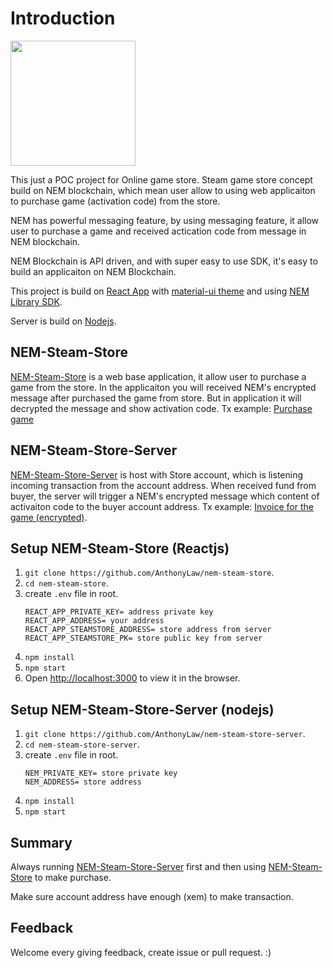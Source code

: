 # Introduction

<img src="/art/nem-steam-store.gif?raw=true" width="200px">

This just a POC project for Online game store. Steam game store concept build on NEM blockchain, which mean user allow to using web applicaiton to purchase game (activation code) from the store.

NEM has powerful messaging feature, by using messaging feature, it allow user to purchase a game and received actication code from message in NEM blockchain.

NEM Blockchain is API driven, and with super easy to use SDK, it's easy to build an applicaiton on NEM Blockchain.

This project is build on [React App](https://github.com/facebook/create-react-app) with [material-ui theme](https://github.com/mui-org/material-ui) and using [NEM Library SDK](https://github.com/aleixmorgadas/nem-library-ts).

Server is build on [Nodejs](https://nodejs.org/en/docs/guides/getting-started-guide/).

## NEM-Steam-Store

[NEM-Steam-Store](https://github.com/AnthonyLaw/nem-steam-store) is a web base application, it allow user to purchase a game from the store. In the applicaiton you will received NEM's encrypted message after purchased the game from store. But in application it will decrypted the message and show activation code.
Tx example: [Purchase game](http://bob.nem.ninja:8765/#/transfer/ad7de767f87b15feb4de3fc5587227a07aa7d5b77f1efd5bbd864c7804df17c0)

## NEM-Steam-Store-Server

[NEM-Steam-Store-Server](https://github.com/AnthonyLaw/nem-steam-store-server) is host with Store account, which is listening incoming transaction from the account address. When received fund from buyer, the server will trigger a NEM's encrypted message which content of activaiton code to the buyer account address.
Tx example: [Invoice for the game (encrypted)](http://bob.nem.ninja:8765/#/transfer/455380757e87c7245f2b20543c27330de1039f6e977c0ddd7d6bd6f655763b2d).

## Setup NEM-Steam-Store (Reactjs)

1.  `git clone https://github.com/AnthonyLaw/nem-steam-store`.
2.  `cd nem-steam-store`.
3.  create `.env` file in root.
    ```
    REACT_APP_PRIVATE_KEY= address private key
    REACT_APP_ADDRESS= your address
    REACT_APP_STEAMSTORE_ADDRESS= store address from server
    REACT_APP_STEAMSTORE_PK= store public key from server
    ```
4.  `npm install`
5.  `npm start`
6.  Open [http://localhost:3000](http://localhost:3000/) to view it in the browser.

## Setup NEM-Steam-Store-Server (nodejs)

1.  `git clone https://github.com/AnthonyLaw/nem-steam-store-server`.
2.  `cd nem-steam-store-server`.
3.  create `.env` file in root.
    ```
    NEM_PRIVATE_KEY= store private key
    NEM_ADDRESS= store address
    ```
4.  `npm install`
5.  `npm start`

## Summary

Always running [NEM-Steam-Store-Server](https://github.com/AnthonyLaw/nem-steam-store-server) first and then using [NEM-Steam-Store](https://github.com/AnthonyLaw/nem-steam-store) to make purchase.

Make sure account address have enough (xem) to make transaction.

## Feedback

Welcome every giving feedback, create issue or pull request. :)
